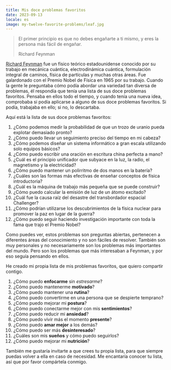 ```yaml
---
title: Mis doce problemas favoritos
date: 2023-09-13
locale: es
image: my-twelve-favorite-problems/leaf.jpg
---
```


> El primer principio es que no debes engañarte a ti mismo, y eres la persona más fácil de engañar.
>
> Richard Feynman

[Richard Feynman](https://en.wikipedia.org/wiki/Richard_Feynman) fue un físico teórico estadounidense conocido por su trabajo en mecánica cuántica, electrodinámica cuántica, formulación integral de caminos, física de partículas y muchas otras áreas. Fue galardonado con el Premio Nobel de Física en 1965 por su trabajo. Cuando la gente le preguntaba cómo podía abordar una variedad tan diversa de problemas, él respondía que tenía una lista de sus doce problemas favoritos. Pensaba en ellos todo el tiempo, y cuando tenía una nueva idea, comprobaba si podía aplicarse a alguno de sus doce problemas favoritos. Si podía, trabajaba en ello; si no, lo descartaba.

<!-- more -->

Aquí está la lista de sus doce problemas favoritos:

1. ¿Cómo podemos medir la probabilidad de que un trozo de uranio pueda explotar demasiado pronto?
2. ¿Cómo puedo llevar un seguimiento preciso del tiempo en mi cabeza?
3. ¿Cómo podemos diseñar un sistema informático a gran escala utilizando solo equipos básicos?
4. ¿Cómo puedo escribir una oración en escritura china perfecta a mano?
5. ¿Cuál es el principio unificador que subyace en la luz, la radio, el magnetismo y la electricidad?
6. ¿Cómo puedo mantener un polirritmo de dos manos en la batería?
7. ¿Cuáles son las formas más efectivas de enseñar conceptos de física introductoria?
8. ¿Cuál es la máquina de trabajo más pequeña que se puede construir?
9. ¿Cómo puedo calcular la emisión de luz de un átomo excitado?
10. ¿Cuál fue la causa raíz del desastre del transbordador espacial Challenger?
11. ¿Cómo podrían utilizarse los descubrimientos de la física nuclear para promover la paz en lugar de la guerra?
12. ¿Cómo puedo seguir haciendo investigación importante con toda la fama que trajo el Premio Nobel?

Como puedes ver, estos problemas son preguntas abiertas, pertenecen a diferentes áreas del conocimiento y no son fáciles de resolver. También son muy personales y no necesariamente son los problemas más importantes del mundo. Pero son los problemas que más interesaban a Feynman, y por eso seguía pensando en ellos.

He creado mi propia lista de mis problemas favoritos, que quiero compartir contigo.

1. ¿Cómo puedo **enfocarme** sin _estresarme_?
2. ¿Cómo puedo mantenerme **motivado**?
3. ¿Cómo puedo mantener una **rutina**?
4. ¿Cómo puedo convertirme en una persona que se despierte temprano?
5. ¿Cómo puedo mejorar mi **postura**?
6. ¿Cómo puedo conectarme mejor con mis **sentimientos**?
7. ¿Cómo puedo reducir mi **ansiedad**?
8. ¿Cómo puedo vivir más el momento **presente**?
9. ¿Cómo puedo **amar mejor** a los demás?
10. ¿Cómo puedo ser más **desinteresado**?
11. ¿Cuáles son mis **sueños** y cómo puedo seguirlos?
12. ¿Cómo puedo mejorar mi **nutrición**?

También me gustaría invitarte a que crees tu propia lista, para que siempre puedas volver a ella en caso de necesidad. Me encantaría conocer tu lista, así que por favor compártela conmigo.
